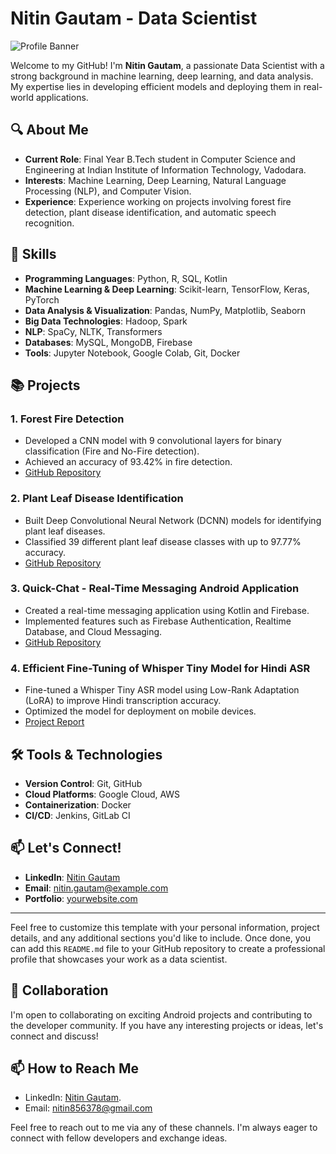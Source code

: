 
# Nitin Gautam - Data Scientist

![Profile Banner](https://via.placeholder.com/1200x300.png?text=Welcome+to+Nitin's+GitHub+Profile)

Welcome to my GitHub! I'm **Nitin Gautam**, a passionate Data Scientist with a strong background in machine learning, deep learning, and data analysis. My expertise lies in developing efficient models and deploying them in real-world applications.

## 🔍 About Me

- **Current Role**: Final Year B.Tech student in Computer Science and Engineering at Indian Institute of Information Technology, Vadodara.
- **Interests**: Machine Learning, Deep Learning, Natural Language Processing (NLP), and Computer Vision.
- **Experience**: Experience working on projects involving forest fire detection, plant disease identification, and automatic speech recognition.

## 🧠 Skills

- **Programming Languages**: Python, R, SQL, Kotlin
- **Machine Learning & Deep Learning**: Scikit-learn, TensorFlow, Keras, PyTorch
- **Data Analysis & Visualization**: Pandas, NumPy, Matplotlib, Seaborn
- **Big Data Technologies**: Hadoop, Spark
- **NLP**: SpaCy, NLTK, Transformers
- **Databases**: MySQL, MongoDB, Firebase
- **Tools**: Jupyter Notebook, Google Colab, Git, Docker

## 📚 Projects

### 1. **Forest Fire Detection**
   - Developed a CNN model with 9 convolutional layers for binary classification (Fire and No-Fire detection).
   - Achieved an accuracy of 93.42% in fire detection.
   - [GitHub Repository](https://github.com/yourusername/forest-fire-detection)

### 2. **Plant Leaf Disease Identification**
   - Built Deep Convolutional Neural Network (DCNN) models for identifying plant leaf diseases.
   - Classified 39 different plant leaf disease classes with up to 97.77% accuracy.
   - [GitHub Repository](https://github.com/yourusername/plant-leaf-disease-identification)

### 3. **Quick-Chat - Real-Time Messaging Android Application**
   - Created a real-time messaging application using Kotlin and Firebase.
   - Implemented features such as Firebase Authentication, Realtime Database, and Cloud Messaging.
   - [GitHub Repository](https://github.com/NitinGautam05/Quick-Chat)

### 4. **Efficient Fine-Tuning of Whisper Tiny Model for Hindi ASR**
   - Fine-tuned a Whisper Tiny ASR model using Low-Rank Adaptation (LoRA) to improve Hindi transcription accuracy.
   - Optimized the model for deployment on mobile devices.
   - [Project Report](https://drive.google.com/file/d/1EN0Qzcvj1dzuH-HXZPHYSyPUMCpQgCX5/view?usp=sharing)

## 🛠️ Tools & Technologies

- **Version Control**: Git, GitHub
- **Cloud Platforms**: Google Cloud, AWS
- **Containerization**: Docker
- **CI/CD**: Jenkins, GitLab CI

## 📫 Let's Connect!

- **LinkedIn**: [Nitin Gautam](https://www.linkedin.com/in/your-linkedin-profile)
- **Email**: nitin.gautam@example.com
- **Portfolio**: [yourwebsite.com](https://yourwebsite.com)

---

Feel free to customize this template with your personal information, project details, and any additional sections you'd like to include. Once done, you can add this `README.md` file to your GitHub repository to create a professional profile that showcases your work as a data scientist.

## 💞️ Collaboration

I'm open to collaborating on exciting Android projects and contributing to the developer community. If you have any interesting projects or ideas, let's connect and discuss!

## 📫 How to Reach Me

- LinkedIn:  [Nitin Gautam](https://www.linkedin.com/in/nitin-gautam-93081023b/).
- Email: nitin856378@gmail.com

Feel free to reach out to me via any of these channels. I'm always eager to connect with fellow developers and exchange ideas.

